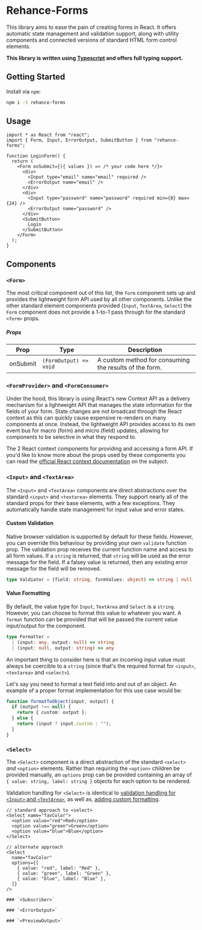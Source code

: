 # Rehance-Forms

This library aims to ease the pain of creating forms in React. It offers automatic state management and validation support, along with utility components and connected versions of standard HTML form control elements.

**This library is written using [Typescript](http://www.typescriptlang.org/) and offers full typing support.**

## Getting Started

Install via `npm`:

```bash
npm i -S rehance-forms
```

## Usage

```tsx
import * as React from "react";
import { Form, Input, ErrorOutput, SubmitButton } from "rehance-forms";

function LoginForm() {
  return (
    <Form onSubmit={({ values }) => /* your code here */}>
      <div>
        <Input type="email" name="email" required />
        <ErrorOutput name="email" />
      </div>
      <div>
        <Input type="password" name="password" required min={8} max={24} />
        <ErrorOutput name="password" />
      </div>
      <SubmitButton>
        Login
      </SubmitButton>
    </Form>
  );
}
```

## Components

### `<Form>`

The most critical component out of this list, the `Form` component sets up and provides the lightweight form API used by all other components.  Unlike the other standard element components provided (`Input`, `TextArea`, `Select`) the `Form` component does not provide a 1-to-1 pass through for the standard `<form>` props.

##### Props

| Prop     | Type                   | Description                                            |
| -------- | ---------------------- | ------------------------------------------------------ |
| onSubmit | `(FormOutput) => void` | A custom method for consuming the results of the form. |

### `<FormProvider>` and `<FormConsumer>`

Under the hood, this library is using React's new Context API as a delivery mechanism for a lightweight API that manages the state information for the fields of your form. State changes are not broadcast through the React context as this can quickly cause expensive re-renders on many components at once. Instead, the lightweight API provides access to its own event bus for macro (form) and micro (field) updates, allowing for components to be selective in what they respond to.

The 2 React context components for providing and accessing a form API. If you'd like to know more about the props used by these components you can read the [official React context documentation](https://reactjs.org/docs/context.html#reactcreatecontext) on the subject.

### `<Input>` and `<TextArea>`

The `<Input>` and `<TextArea>` components are direct abstractions over the standard `<input>` and `<textarea>` elements.  They support nearly all of the standard props for their base elements, with a few exceptions.  They automatically handle state management for input value and error states.

#### Custom Validation

Native browser validation is supported by default for these fields.  However, you can override this behaviour by providing your own `validate` function prop.  The validation prop receives the current function name and access to all form values.  If a `string` is returned, that `string` will be used as the error message for the field.  If a falsey value is returned, then any existing error message for the field will be removed.

```ts
type Valdiator = (field: string, formValues: object) => string | null
```

#### Value Formatting

By default, the value type for `Input`, `TextArea` and `Select` is a `string`.  However, you can choose to format this value to whatever you want.  A `format` function can be provided that will be passed the current value input/output for the component.

```ts
type Formatter =
  | (input: any, output: null) => string
  | (input: null, output: string) => any
```

An important thing to consider here is that an incoming input value must always be coercible to a `string` (since that's the required format for `<input>`, `<textarea>` and `<select>`).

Let's say you need to format a text field into and out of an object.  An example of a proper format implementation for this use case would be:

```ts
function formatToObject(input, output) {
  if (output !== null) {
    return { custom: output };
  } else {
    return (input ? input.custom : "");
  }
}
```

### `<Select>`

The `<Select>` component is a direct abstraction of the standard `<select>` _and_ `<option>` elements.  Rather than requiring the `<option>` children be provided manually, an `options` prop can be provided containing an array of `{ value: string, label: string }` objects for each option to be rendered.

Validation handling for `<Select>` is identical to [validation handling for `<Input>` and `<TextArea>`](#custom-validation), as well as, [adding custom formatting](#value-formatting).

```tsx
// standard approach to <select>
<Select name="favColor">
  <option value="red">Red</option>
  <option value="green">Green</option>
  <option value="blue">Blue</option>
</Select>

// alternate approach
<Select
  name="favColor"
  options={[
    { value: "red", label: "Red" },
    { value: "green", label: "Green" },
    { value: "blue", label: "Blue" },
  ]}
/>

### `<Subscriber>`

### `<ErrorOutput>`

### `<PreviewOutput>`